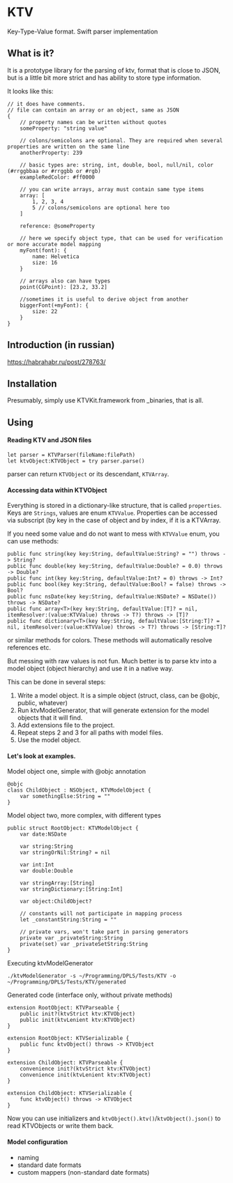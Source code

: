 # KTV
Key-Type-Value format. Swift parser implementation

## What is it?
It is a prototype library for the parsing of ktv, format that is close to JSON, but is a little bit more strict and has ability to store type information. 

It looks like this:

```
// it does have comments.
// file can contain an array or an object, same as JSON
{
	// property names can be written without quotes
	someProperty: "string value"
	
	// colons/semicolons are optional. They are required when several properties are written on the same line
	anotherProperty: 239
	
	// basic types are: string, int, double, bool, null/nil, color (#rrggbbaa or #rrggbb or #rgb)
	exampleRedColor: #ff0000
	
	// you can write arrays, array must contain same type items
	array: [
		1, 2, 3, 4
		5 // colons/semicolons are optional here too
	]
	
	reference: @someProperty
	
	// here we specify object type, that can be used for verification or more accurate model mapping
	myFont(font): {
		name: Helvetica
		size: 16
	}
	
	// arrays also can have types
	point(CGPoint): [23.2, 33.2]
	
	//sometimes it is useful to derive object from another
	biggerFont(+myFont): {
		size: 22
	}
}
```

## Introduction (in russian)

https://habrahabr.ru/post/278763/

## Installation

Presumably, simply use KTVKit.framework from _binaries, that is all.

## Using

#### Reading KTV and JSON files

```
let parser = KTVParser(fileName:filePath)
let ktvObject:KTVObject = try parser.parse()
```

parser can return `KTVObject` or its descendant, `KTVArray`.

#### Accessing data within KTVObject

Everything is stored in a dictionary-like structure, that is called `properties`. Keys are `Strings`, values are enum `KTVValue`. Properties can be accessed via subscript (by key in the case of object and by index, if it is a KTVArray.

If you need some value and do not want to mess with `KTVValue` enum, you can use methods:
```
public func string(key key:String, defaultValue:String? = "") throws -> String?
public func double(key key:String, defaultValue:Double? = 0.0) throws -> Double?
public func int(key key:String, defaultValue:Int? = 0) throws -> Int?
public func bool(key key:String, defaultValue:Bool? = false) throws -> Bool?
public func nsDate(key key:String, defaultValue:NSDate? = NSDate()) throws -> NSDate?
public func array<T>(key key:String, defaultValue:[T]? = nil, itemResolver:(value:KTVValue) throws -> T?) throws -> [T]?
public func dictionary<T>(key key:String, defaultValue:[String:T]? = nil, itemResolver:(value:KTVValue) throws -> T?) throws -> [String:T]?
```
or similar methods for colors. These methods will automatically resolve references etc.

But messing with raw values is not fun. Much better is to parse ktv into a model object (object hierarchy) and use it in a native way.

This can be done in several steps:

1. Write a model object. It is a simple object (struct, class, can be @objc, public, whatever)
2. Run ktvModelGenerator, that will generate extension for the model objects that it will find. 
3. Add extensions file to the project.
4. Repeat steps 2 and 3 for all paths with model files.
5. Use the model object.

#### Let's look at examples.

Model object one, simple with @objc annotation

```
@objc
class ChildObject : NSObject, KTVModelObject {
    var somethingElse:String = ""
}
```

Model object two, more complex, with different types

```
public struct RootObject: KTVModelObject {
    var date:NSDate

    var string:String
    var stringOrNil:String? = nil

    var int:Int
    var double:Double

    var stringArray:[String]
    var stringDictionary:[String:Int]

    var object:ChildObject?

    // constants will not participate in mapping process
    let _constantString:String = ""

    // private vars, won't take part in parsing generators
    private var _privateString:String
    private(set) var _privateSetString:String
}
```

Executing ktvModelGenerator

```
./ktvModelGenerator -s ~/Programming/DPLS/Tests/KTV -o ~/Programming/DPLS/Tests/KTV/generated
```

Generated code (interface only, without private methods) 

```
extension RootObject: KTVParseable {
    public init?(ktvStrict ktv:KTVObject)
    public init(ktvLenient ktv:KTVObject)
}

extension RootObject: KTVSerializable {
    public func ktvObject() throws -> KTVObject
}

extension ChildObject: KTVParseable {
    convenience init?(ktvStrict ktv:KTVObject)
    convenience init(ktvLenient ktv:KTVObject)
}

extension ChildObject: KTVSerializable {
    func ktvObject() throws -> KTVObject
}
```

Now you can use initializers and `ktvObject().ktv()`/`ktvObject().json()` to read KTVObjects or write them back.

#### Model configuration

- naming
- standard date formats
- custom mappers (non-standard date formats)
